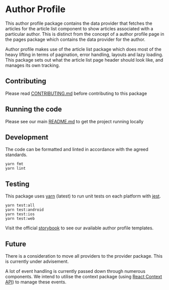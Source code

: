 # Author Profile

This author profile package contains the data provider that fetches the articles
for the article list component to show articles associated with a particular
author. This is distinct from the concept of a author profile page in the pages
package which contains the data provider for the author.

Author profile makes use of the article list package which does most of the
heavy lifting in terms of pagination, error handling, layouts and lazy loading.
This package sets out what the article list page header should look like, and
manages its own tracking.

## Contributing

Please read [CONTRIBUTING.md](./CONTRIBUTING.md) before contributing to this
package

## Running the code

Please see our main [README.md](../README.md) to get the project running locally

## Development

The code can be formatted and linted in accordance with the agreed standards.

```
yarn fmt
yarn lint
```

## Testing

This package uses [yarn](https://yarnpkg.com) (latest) to run unit tests on each
platform with [jest](https://facebook.github.io/jest/).

```
yarn test:all
yarn test:android
yarn test:ios
yarn test:web
```

Visit the official
[storybook](http://components.thetimes.co.uk/?knob-Size%20of%20ad%20placeholder%3A=default&selectedKind=Pages%2FAuthor%20Profile&selectedStory=Default%20with%20images&full=0&addons=1&stories=1&panelRight=0&addonPanel=storybooks%2Fstorybook-addon-knobs)
to see our available author profile templates.

## Future

There is a consideration to move all providers to the provider package. This is
currently under advisement.

A lot of event handling is currently passed down through numerous components. We
intend to utilise the context package (using
[React Context API](https://reactjs.org/docs/context.html)) to manage these
events.

